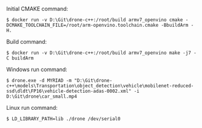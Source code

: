 Initial CMAKE command:
```shell
$ docker run -v D:\Git\drone-c++:/root/build armv7_openvino cmake -DCMAKE_TOOLCHAIN_FILE=/root/arm-openvino.toolchain.cmake -BbuildArm -H.
```

Build command:
```shell
$ docker run -v D:\Git\drone-c++:/root/build armv7_openvino make -j7 -C buildArm
```

Windows run command:
```shell
$ drone.exe -d MYRIAD -m "D:\Git\drone-c++\models\Transportation\object_detection\vehicle\mobilenet-reduced-ssd\dldt\FP16\vehicle-detection-adas-0002.xml" -i D:\Git\drone\car_small.mp4
```

Linux run command:
```shell
$ LD_LIBRARY_PATH=lib ./drone /dev/serial0
```